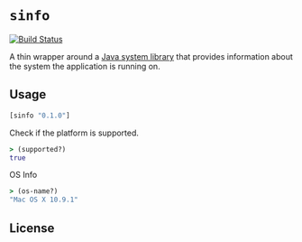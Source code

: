 # `sinfo`

[![Build Status](https://travis-ci.org/andrewhavck/sinfo.png?branch=master)](https://travis-ci.org/andrewhavck/sinfo)

A thin wrapper around a [Java system library](https://github.com/jezhumble/javasysmon.com) that provides information about the system the application is running on.

## Usage

```clojure
[sinfo "0.1.0"]
```

Check if the platform is supported.

```clojure
> (supported?)
true
```

OS Info

```clojure
> (os-name?)
"Mac OS X 10.9.1"
```

## License